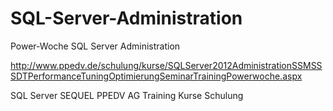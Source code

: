 # SQL-Server-Administration
Power-Woche SQL Server Administration

http://www.ppedv.de/schulung/kurse/SQLServer2012AdministrationSSMSSSDTPerformanceTuningOptimierungSeminarTrainingPowerwoche.aspx

SQL Server SEQUEL PPEDV AG Training Kurse Schulung 
